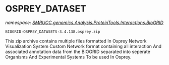 ﻿# OSPREY_DATASET
_namespace: [SMRUCC.genomics.Analysis.ProteinTools.Interactions.BioGRID](./index.md)_

``BIOGRID-OSPREY_DATASETS-3.4.138.osprey.zip``
 
 This zip archive contains multiple files formatted In Osprey Network Visualization 
 System Custom Network format containing all interaction And associated annotation 
 data from the BIOGRID separated into seperate Organisms And Experimental Systems 
 To be used In Osprey.





